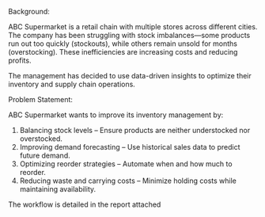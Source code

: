 Background:

ABC Supermarket is a retail chain with multiple stores across different cities. The company has been struggling with stock imbalances—some products run out too quickly (stockouts), while others remain unsold for months (overstocking). These inefficiencies are increasing costs and reducing profits.

The management has decided to use data-driven insights to optimize their inventory and supply chain operations.

Problem Statement:

ABC Supermarket wants to improve its inventory management by:

1.	Balancing stock levels – Ensure products are neither understocked nor overstocked.
2.	Improving demand forecasting – Use historical sales data to predict future demand.
3.	Optimizing reorder strategies – Automate when and how much to reorder.
4.	Reducing waste and carrying costs – Minimize holding costs while maintaining availability.

The workflow is detailed in the report attached
